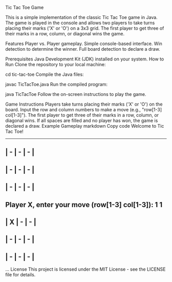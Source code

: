 Tic Tac Toe Game

This is a simple implementation of the classic Tic Tac Toe game in Java. The game is played in the console and allows two players to take turns placing their marks ('X' or 'O') on a 3x3 grid. The first player to get three of their marks in a row, column, or diagonal wins the game.

Features
Player vs. Player gameplay.
Simple console-based interface.
Win detection to determine the winner.
Full board detection to declare a draw.

Prerequisites
Java Development Kit (JDK) installed on your system.
How to Run
Clone the repository to your local machine:

cd tic-tac-toe
Compile the Java files:


javac TicTacToe.java
Run the compiled program:


java TicTacToe
Follow the on-screen instructions to play the game.

Game Instructions
Players take turns placing their marks ('X' or 'O') on the board.
Input the row and column numbers to make a move (e.g., "row[1-3] col[1-3]").
The first player to get three of their marks in a row, column, or diagonal wins.
If all spaces are filled and no player has won, the game is declared a draw.
Example Gameplay
markdown
Copy code
Welcome to Tic Tac Toe!

-------------
| - | - | - | 
-------------
| - | - | - | 
-------------
| - | - | - | 
-------------
Player X, enter your move (row[1-3] col[1-3]):
1 1
-------------
| X | - | - | 
-------------
| - | - | - | 
-------------
| - | - | - | 
-------------
...
License
This project is licensed under the MIT License - see the LICENSE file for details.